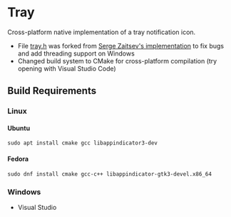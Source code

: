 # Tray

Cross-platform native implementation of a tray notification icon.

* File [tray.h](src/tray.h) was forked from [Serge Zaitsev's implementation](https://github.com/zserge/tray) to fix bugs and add threading support on Windows
* Changed build system to CMake for cross-platform compilation (try opening with Visual Studio Code)

## Build Requirements

### Linux

#### Ubuntu
```shell
sudo apt install cmake gcc libappindicator3-dev
```

#### Fedora
```shell
sudo dnf install cmake gcc-c++ libappindicator-gtk3-devel.x86_64
```

### Windows
* Visual Studio
